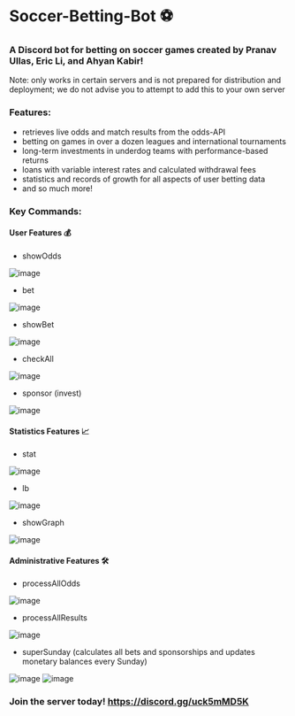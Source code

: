 # Soccer-Betting-Bot ⚽

### A Discord bot for betting on soccer games created by Pranav Ullas, Eric Li, and Ahyan Kabir!
Note: only works in certain servers and is not prepared for distribution and deployment; we do not advise you to attempt to add this to your own server

### Features:
- retrieves live odds and match results from the odds-API
- betting on games in over a dozen leagues and international tournaments
- long-term investments in underdog teams with performance-based returns
- loans with variable interest rates and calculated withdrawal fees
- statistics and records of growth for all aspects of user betting data
- and so much more!

### Key Commands:

#### User Features 💰

- showOdds

![image](https://github.com/pranavUl/Soccer-Betting-Bot/assets/105828651/f28bf53f-c653-4c72-9313-fd3603c8887f)

- bet

![image](https://github.com/pranavUl/Soccer-Betting-Bot/assets/105828651/d743fe4e-0508-4eb9-bc45-0a3990b2979d)

- showBet

![image](https://github.com/pranavUl/Soccer-Betting-Bot/assets/105828651/a8e9a89f-5b98-48c7-b031-1d9f4f63eff1)

- checkAll

![image](https://github.com/pranavUl/Soccer-Betting-Bot/assets/105828651/b01f357a-ea46-46b4-a3f5-78090bbf179f)

- sponsor (invest)

![image](https://github.com/pranavUl/Soccer-Betting-Bot/assets/105828651/30c6a6c0-4c05-4fc7-9ea3-f975b3dac6a9)


#### Statistics Features 📈

- stat

![image](https://github.com/pranavUl/Soccer-Betting-Bot/assets/105828651/0b8ffddc-6dd1-49ec-a3f0-4945ceef2b37)

- lb

![image](https://github.com/pranavUl/Soccer-Betting-Bot/assets/105828651/afa005ae-350b-45bd-9378-731ff9513fbd)

- showGraph

![image](https://github.com/pranavUl/Soccer-Betting-Bot/assets/105828651/8f043f47-4490-4188-9357-abef638be4ad)

#### Administrative Features 🛠️

- processAllOdds

![image](https://github.com/pranavUl/Soccer-Betting-Bot/assets/105828651/5dcf9327-e0c6-4898-a810-698eacdeb0fe)

- processAllResults

![image](https://github.com/pranavUl/Soccer-Betting-Bot/assets/105828651/98288801-83aa-49b3-94e5-54238931aeb2)

- superSunday (calculates all bets and sponsorships and updates monetary balances every Sunday)

![image](https://github.com/pranavUl/Soccer-Betting-Bot/assets/105828651/f18170e7-cc29-4d2f-82af-efbe3e5dfdde)
![image](https://github.com/pranavUl/Soccer-Betting-Bot/assets/105828651/c00c1943-6a0f-426e-8cdb-f00b89d94c9a)


### Join the server today! https://discord.gg/uck5mMD5K



